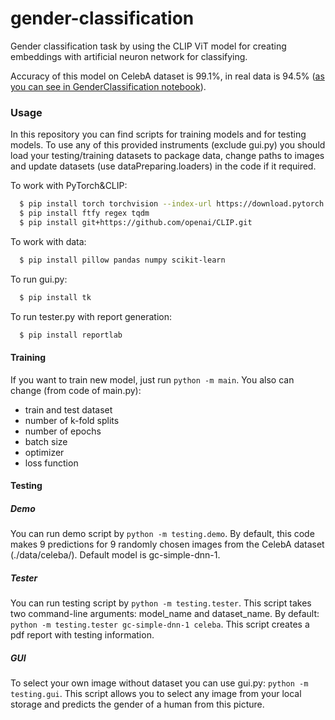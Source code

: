 # gender-classification
Gender classification task by using the CLIP ViT model for creating embeddings with artificial neuron network for classifying.

Accuracy of this model on CelebA dataset is 99.1%, in real data is 94.5% ([as you can see in GenderClassification notebook](https://colab.research.google.com/drive/10bNIV-lKuZNIyjw9ho6JVpgk7ilmnX51?usp=sharing)).

### Usage
In this repository you can find scripts for training models and for testing models. To use any of this provided instruments (exclude gui.py) you should load your testing/training datasets to package data, change paths to images and update datasets (use dataPreparing.loaders) in the code if it required.

To work with PyTorch&CLIP:
```bash
  $ pip install torch torchvision --index-url https://download.pytorch.org/whl/cu118
  $ pip install ftfy regex tqdm
  $ pip install git+https://github.com/openai/CLIP.git
```

To work with data:
```bash
  $ pip install pillow pandas numpy scikit-learn
```

To run gui.py:
```bash
  $ pip install tk
```

To run tester.py with report generation:
```bash
  $ pip install reportlab
```

#### Training
If you want to train new model, just run `python -m main`. You also can change (from code of main.py):
- train and test dataset
- number of k-fold splits
- number of epochs
- batch size
- optimizer
- loss function

#### Testing
##### Demo
You can run demo script by `python -m testing.demo`. By default, this code makes 9 predictions for 9 randomly chosen images from the CelebA dataset (./data/celeba/). Default model is gc-simple-dnn-1.

##### Tester
You can run testing script by `python -m testing.tester`. This script takes two command-line arguments: model_name and dataset_name. By default: `python -m testing.tester gc-simple-dnn-1 celeba`. This script creates a pdf report with testing information.

##### GUI
To select your own image without dataset you can use gui.py: `python -m testing.gui`. This script allows you to select any image from your local storage and predicts the gender of a human from this picture.
